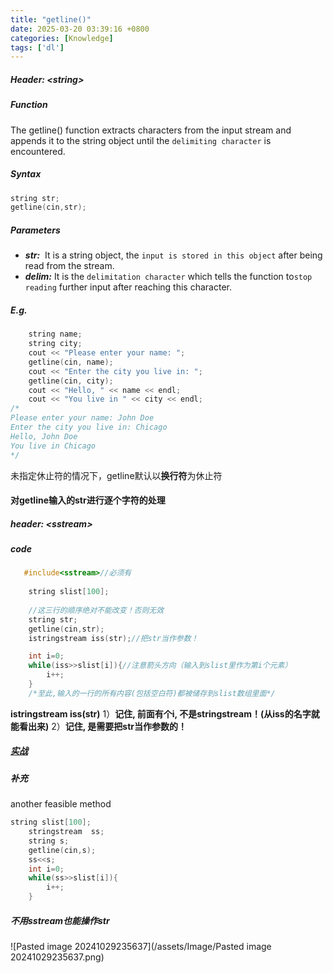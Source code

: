 ```yaml
---
title: "getline()"
date: 2025-03-20 03:39:16 +0800
categories: [Knowledge]
tags: ['dl']
---
```


##### **Header: \<string>**

##### **Function**
The getline() function extracts characters from the input stream and appends it to the string object until the `delimiting character` is encountered.

##### **Syntax**
```cpp
string str;
getline(cin,str);
```

##### **Parameters**
- ***str:***  It is a string object, the `input is stored in this object` after being read from the stream.
- ***delim:*** It is the `delimitation character` which tells the function to`stop reading` further input after reaching this character.

##### **E.g.**
```cpp
    string name;
    string city;
    cout << "Please enter your name: ";
    getline(cin, name);
    cout << "Enter the city you live in: ";
    getline(cin, city);
    cout << "Hello, " << name << endl;
    cout << "You live in " << city << endl;
/*
Please enter your name: John Doe  
Enter the city you live in: Chicago  
Hello, John Doe  
You live in Chicago
*/
```

未指定休止符的情况下，getline默认以**换行符**为休止符

#### **对getline输入的str进行逐个字符的处理**
##### header: \<sstream>
##### code

```cpp
   #include<sstream>//必须有
   
	string slist[100];
	
    //这三行的顺序绝对不能改变！否则无效
    string str;
    getline(cin,str);
	istringstream iss(str);//把str当作参数！

    int i=0;
    while(iss>>slist[i]){//注意箭头方向（输入到slist里作为第i个元素）
        i++;
    }
    /*至此,输入的一行的所有内容(包括空白符)都被储存到slist数组里面*/
```

****istringstream iss(str)****
1）**记住, 前面有个i, 不是stringstream！(从iss的名字就能看出来)**
2）**记住, 是需要把str当作参数的！**

##### [实战](obsidian://open?vault=Obsidian%20Vault&file=Coding%2FProblems%2FExamTest2%20%E5%BE%AA%E7%8E%AF%E9%93%BE%E8%A1%A8)

##### 补充
another feasible method
```cpp
string slist[100];
    stringstream  ss;
    string s;
    getline(cin,s);
    ss<<s;
    int i=0;
    while(ss>>slist[i]){
        i++;
    }
```

##### 不用sstream也能操作str
![Pasted image 20241029235637](/assets/Image/Pasted image 20241029235637.png)